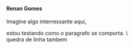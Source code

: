 #### Renan Gomes

Imagine algo interressante aqui, 

estou testando como o paragrafo se comporta. \   
  quedra de linha tambem 
